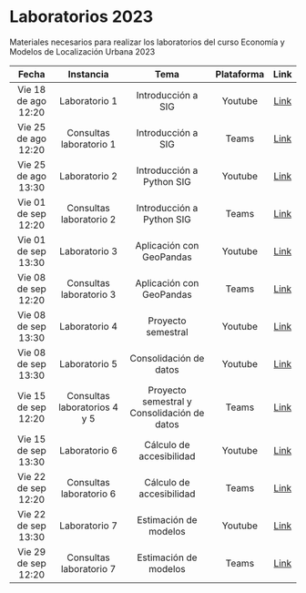 # Laboratorios 2023
Materiales necesarios para realizar los laboratorios del curso Economía y Modelos de Localización Urbana 2023

| Fecha                       | Instancia           |Tema   | Plataforma | Link                               |
| :-------------------------: | :-----------------: |:---:  |:--------: | :---------------------------------: |
| Vie 18 de ago 12:20         | Laboratorio 1       |Introducción a SIG| Youtube     | [Link](https://youtu.be/_9iZmFnye8Y)|
| Vie 25 de ago 12:20          | Consultas laboratorio 1       |Introducción a SIG| Teams     |[Link](https://teams.microsoft.com/dl/launcher/launcher.html?url=%2F_%23%2Fl%2Fmeetup-join%2F19%3Ameeting_MDk1M2VhNGEtZjQzZi00YjI5LThjMTktODdhNWI2YjYxMTVj%40thread.v2%2F0%3Fcontext%3D%257b%2522Tid%2522%253a%25225ff5d9fa-f83f-4ac1-a4d2-eb48ea0a00d2%2522%252c%2522Oid%2522%253a%252246fcae6a-2d31-414f-981e-fad1afc6c4cc%2522%257d%26anon%3Dtrue&type=meetup-join&deeplinkId=50afa10b-35b0-4a04-ba79-261564160be4&directDl=true&msLaunch=true&enableMobilePage=true&suppressPrompt=true) |
| Vie 25 de ago 13:30         | Laboratorio 2       |Introducción a Python SIG| Youtube     | [Link](https://youtu.be/TbJSV5Mp9hk)|
| Vie 01 de sep 12:20          | Consultas laboratorio 2       |Introducción a Python SIG| Teams     |[Link](https://teams.microsoft.com/dl/launcher/launcher.html?url=%2F_%23%2Fl%2Fmeetup-join%2F19%3Ameeting_MDk1M2VhNGEtZjQzZi00YjI5LThjMTktODdhNWI2YjYxMTVj%40thread.v2%2F0%3Fcontext%3D%257b%2522Tid%2522%253a%25225ff5d9fa-f83f-4ac1-a4d2-eb48ea0a00d2%2522%252c%2522Oid%2522%253a%252246fcae6a-2d31-414f-981e-fad1afc6c4cc%2522%257d%26anon%3Dtrue&type=meetup-join&deeplinkId=88397ab2-1c8f-4714-b3ee-5efc5c8a44ce&directDl=true&msLaunch=true&enableMobilePage=true&suppressPrompt=true) |
| Vie 01 de sep 13:30         | Laboratorio 3       |Aplicación con GeoPandas| Youtube     | [Link](https://youtu.be/znwRJTMYuu8)|
| Vie 08 de sep 12:20          | Consultas laboratorio 3       |Aplicación con GeoPandas| Teams     |[Link](https://teams.microsoft.com/l/meetup-join/19%3ameeting_ZDZlYWE2MTEtOTI1Yi00OTE3LWE3MjEtZTg1OGZhY2VkYzY3%40thread.v2/0?context=%7b%22Tid%22%3a%225ff5d9fa-f83f-4ac1-a4d2-eb48ea0a00d2%22%2c%22Oid%22%3a%2246fcae6a-2d31-414f-981e-fad1afc6c4cc%22%7d) |
| Vie 08 de sep 13:30         | Laboratorio 4       |Proyecto semestral| Youtube     | [Link](https://youtu.be/CLkduOGjpUM)|
| Vie 08 de sep 13:30         | Laboratorio 5       |Consolidación de datos| Youtube     | [Link](https://youtu.be/_Hs5kjm0FkI)|
| Vie 15 de sep 12:20          | Consultas laboratorios 4 y 5       |Proyecto semestral y Consolidación de datos| Teams     |[Link](https://teams.microsoft.com/dl/launcher/launcher.html?url=%2F_%23%2Fl%2Fmeetup-join%2F19%3Ameeting_MDk1M2VhNGEtZjQzZi00YjI5LThjMTktODdhNWI2YjYxMTVj%40thread.v2%2F0%3Fcontext%3D%257b%2522Tid%2522%253a%25225ff5d9fa-f83f-4ac1-a4d2-eb48ea0a00d2%2522%252c%2522Oid%2522%253a%252246fcae6a-2d31-414f-981e-fad1afc6c4cc%2522%257d%26anon%3Dtrue&type=meetup-join&deeplinkId=94b5f4ad-5ecc-4349-a803-039f3e5d6832&directDl=true&msLaunch=true&enableMobilePage=true&suppressPrompt=true) |
| Vie 15 de sep 13:30         | Laboratorio 6       |Cálculo de accesibilidad| Youtube     | [Link](https://youtu.be/VkGz2oVmQKs)|
| Vie 22 de sep 12:20          | Consultas laboratorio 6       |Cálculo de accesibilidad| Teams     |[Link](https://teams.microsoft.com/l/meetup-join/19%3ameeting_MDk1M2VhNGEtZjQzZi00YjI5LThjMTktODdhNWI2YjYxMTVj%40thread.v2/0?context=%7b%22Tid%22%3a%225ff5d9fa-f83f-4ac1-a4d2-eb48ea0a00d2%22%2c%22Oid%22%3a%2246fcae6a-2d31-414f-981e-fad1afc6c4cc%22%7d)|
| Vie 22 de sep 13:30         | Laboratorio 7       |Estimación de modelos| Youtube     | [Link](https://youtu.be/0tk0pDxiPWU)|
| Vie 29 de sep 12:20          | Consultas laboratorio 7       |Estimación de modelos| Teams     |[Link](https://teams.microsoft.com/l/meetup-join/19%3ameeting_MDk1M2VhNGEtZjQzZi00YjI5LThjMTktODdhNWI2YjYxMTVj%40thread.v2/0?context=%7b%22Tid%22%3a%225ff5d9fa-f83f-4ac1-a4d2-eb48ea0a00d2%22%2c%22Oid%22%3a%2246fcae6a-2d31-414f-981e-fad1afc6c4cc%22%7d)|

